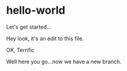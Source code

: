 # hello-world
Let's get started...

Hey look, it's an edit to this file.  

OK, Terrific

Well here you go...now we have a new branch.
